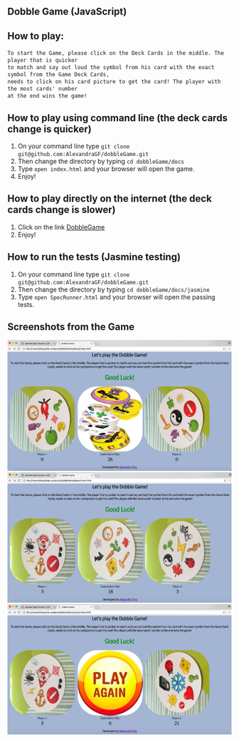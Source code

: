## Dobble Game (JavaScript)

## How to play:

```
To start the Game, please click on the Deck Cards in the middle. The player that is quicker
to match and say out loud the symbol from his card with the exact symbol from the Game Deck Cards,
needs to click on his card picture to get the card! The player with the most cards' number
at the end wins the game!
```

## How to play using command line (the deck cards change is quicker)

1. On your command line type ``` git clone git@github.com:AlexandraGF/dobbleGame.git ```
2. Then change the directory by typing ``` cd dobbleGame/docs ```
3. Type ``` open index.html ``` and your browser will open the game.
4. Enjoy!

## How to play directly on the internet (the deck cards change is slower)

1. Click on the link [DobbleGame](https://alexandragf.github.io/dobbleGame/)
2. Enjoy!

## How to run the tests (Jasmine testing)

1. On your command line type ``` git clone git@github.com:AlexandraGF/dobbleGame.git ```
2. Then change the directory by typing ``` cd dobbleGame/docs/jasmine ```
3. Type ``` open SpecRunner.html ``` and your browser will open the passing tests.

## Screenshots from the Game

![alt tag](docs/public/readmePhotos/play_game1.png)
![alt tag](docs/public/readmePhotos/play_game2.png)
![alt tag](docs/public/readmePhotos/play_game3.png)
